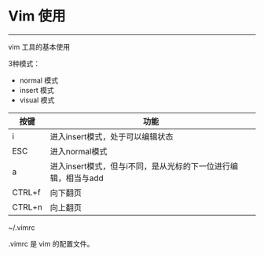 # Vim 使用

---

vim 工具的基本使用

3种模式：

- normal 模式
- insert 模式
- visual 模式


| 按键 | 功能 |
| ---- | ---- |
| i    | 进入insert模式，处于可以编辑状态 |
| ESC  | 进入normal模式 |
| a    | 进入insert模式，但与i不同，是从光标的下一位进行编辑，相当与add |
| CTRL+f | 向下翻页 |
| CTRL+n | 向上翻页 |





~/.vimrc

.vimrc 是 vim 的配置文件。
